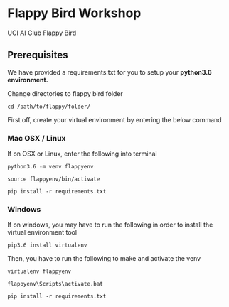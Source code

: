 # Flappy Bird Workshop
UCI AI Club Flappy Bird  

## Prerequisites

We have provided a requirements.txt for you to setup your **python3.6 environment.**

Change directories to flappy bird folder
```
cd /path/to/flappy/folder/
```

First off, create your virtual environment by entering the below command

### Mac OSX / Linux

If on OSX or Linux, enter the following into terminal
```
python3.6 -m venv flappyenv

source flappyenv/bin/activate

pip install -r requirements.txt
```

### Windows

If on windows, you may have to run the following in order to install the virtual environment tool

```
pip3.6 install virtualenv
```

Then, you have to run the following to make and activate the venv
```
virtualenv flappyenv

flappyenv\Scripts\activate.bat

pip install -r requirements.txt

```



